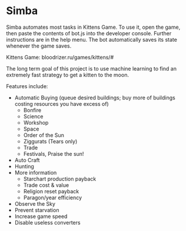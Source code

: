 # Simba

Simba automates most tasks in Kittens Game. To use it, open the game, then paste the contents of bot.js into the developer console. Further instructions are in the help menu. The bot automatically saves its state whenever the game saves.

Kittens Game: bloodrizer.ru/games/kittens/#

The long term goal of this project is to use machine learning to find an extremely fast strategy to get a kitten to the moon.

Features include:
- Automatic Buying (queue desired buildings; buy more of buildings costing resources you have excess of)
  - Bonfire
  - Science
  - Workshop
  - Space
  - Order of the Sun
  - Ziggurats (Tears only)
  - Trade
  - Festivals, Praise the sun!
- Auto Craft
- Hunting
- More information
  - Starchart production payback
  - Trade cost & value
  - Religion reset payback
  - Paragon/year efficiency
- Observe the Sky
- Prevent starvation
- Increase game speed
- Disable useless converters
